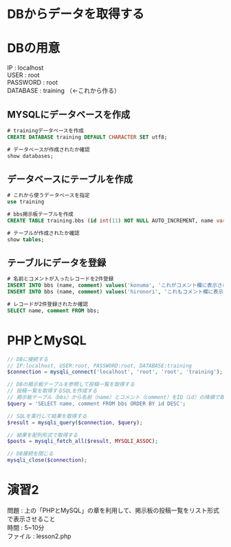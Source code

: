 # DBからデータを取得する

# DBの用意

IP : localhost  
USER : root  
PASSWORD : root  
DATABASE : training （<-これから作る）

## MYSQLにデータベースを作成

```sql
# trainingデータベースを作成
CREATE DATABASE training DEFAULT CHARACTER SET utf8;

# データベースが作成されたか確認
show databases;
```

## データベースにテーブルを作成

```sql
# これから使うデータベースを指定
use training

# bbs掲示板テーブルを作成
CREATE TABLE training.bbs (id int(11) NOT NULL AUTO_INCREMENT, name varchar(255) NOT NULL, comment varchar(255) NOT NULL, PRIMARY KEY (id)) ENGINE=InnoDB DEFAULT CHARSET=utf8;

# テーブルが作成されたか確認
show tables;
```

## テーブルにデータを登録

```sql
# 名前とコメントが入ったレコードを2件登録
INSERT INTO bbs (name, comment) values('konuma', 'これがコメント欄に表示されれば成功です。');
INSERT INTO bbs (name, comment) values('hironori', 'これもコメント欄に表示されるはずです。');

# レコードが2件登録されたか確認
SELECT name, comment FROM bbs;
```

# PHPとMySQL

```php
// DBに接続する
// IP:localhost, USER:root, PASSWORD:root, DATABASE:training
$connection = mysqli_connect('localhost', 'root', 'root', 'training');

// DBの掲示板テーブルを参照して投稿一覧を取得する
// 投稿一覧を取得するSQLを作成する
// 掲示板テーブル（bbs）から名前（name）とコメント（comment）をID（id）の降順で取得する
$query = 'SELECT name, comment FROM bbs ORDER BY id DESC';

// SQLを実行して結果を取得する
$result = mysqli_query($connection, $query);

// 結果を配列形式で取得する
$posts = mysqli_fetch_all($result, MYSQLI_ASSOC);

// DB接続を閉じる
mysqli_close($connection);
```

# 演習2

問題 : 上の「PHPとMySQL」の章を利用して、掲示板の投稿一覧をリスト形式で表示させること  
時間 : 5~10分  
ファイル : lesson2.php  